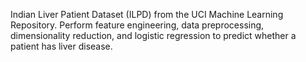 Indian Liver Patient Dataset (ILPD) from the UCI Machine Learning Repository. Perform feature engineering, data preprocessing, dimensionality reduction, and logistic regression to predict whether a patient has liver disease. 
